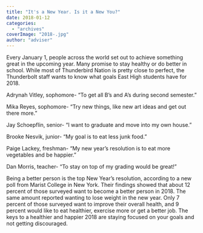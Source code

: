```yaml
---
title: "It's a New Year. Is it a New You?"
date: 2018-01-12
categories: 
  - "archives"
coverImage: "2018-.jpg"
author: "adviser"
---
```


Every January 1, people across the world set out to achieve something great in the upcoming year. Many promise to stay healthy or do better in school. While most of Thunderbird Nation is pretty close to perfect, the Thunderbolt staff wants to know what goals East High students have for 2018.

Adrynah Vitley, sophomore- “To get all B’s and A’s during second semester.”

Mika Reyes, sophomore- “Try new things, like new art ideas and get out there more.”

Jay Schoepflin, senior- “I want to graduate and move into my own house.”

Brooke Nesvik, junior- “My goal is to eat less junk food.”

Paige Lackey, freshman- “My new year’s resolution is to eat more vegetables and be happier.”

Dan Morris, teacher- “To stay on top of my grading would be great!”

Being a better person is the top New Year’s resolution, according to a new poll from Marist College in New York. Their findings showed that about 12 percent of those surveyed want to become a better person in 2018. The same amount reported wanting to lose weight in the new year. Only 7 percent of those surveyed want to improve their overall health, and 9 percent would like to eat healthier, exercise more or get a better job. The keys to a healthier and happier 2018 are staying focused on your goals and not getting discouraged.
